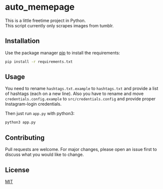 # auto_memepage

This is a little freetime project in Python.\
This script currently only scrapes images from tumblr.

## Installation

Use the package manager [pip](https://pip.pypa.io/en/stable/) to install the requirements:

```bash
pip install -r requirements.txt
```

## Usage

You need to rename `hashtags.txt.example` to `hashtags.txt` and provide a list of hashtags (each on a new line).
Also you have to rename and move `credentials.config.example` to `src/credentials.config` and provide proper Instagram-login credentials.

Then just run `app.py` with python3:

```bash
python3 app.py
```

## Contributing

Pull requests are welcome. For major changes, please open an issue first to discuss what you would like to change.

## License

[MIT](https://choosealicense.com/licenses/mit/)
